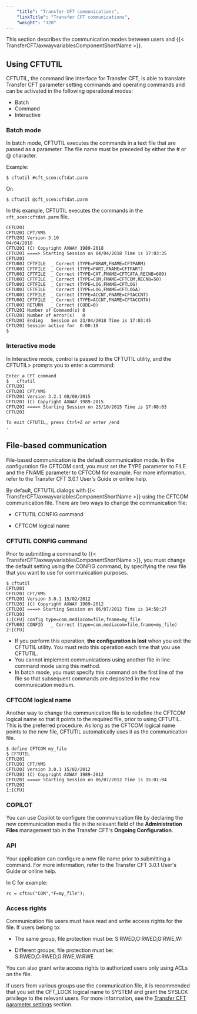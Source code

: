 ```yaml
---
    "title": "Transfer CFT communications",
    "linkTitle": "Transfer CFT communications",
    "weight": "320"
---
```

This section describes the communication modes between users and {{< TransferCFT/axwayvariablesComponentShortName  >}}.

Using CFTUTIL
-------------

CFTUTIL, the command line interface for Transfer CFT, is able to translate Transfer CFT parameter setting commands and operating commands and can be activated in the following operational modes:

- Batch
- Command
- Interactive

### Batch mode

In batch mode, CFTUTIL executes the commands in a text file that are passed as a parameter. The file name must be preceded by either the \# or @ character.

Example:

`$ cftutil #cft_scen:cftdat.parm`

Or:

`$ cftutil @cft_scen:cftdat.parm`

In this example, CFTUTIL executes the commands in the `cft_scen:cftdat.parm` file.

```
CFTU20I
CFTU20I CFT/VMS
CFTU20I Version 3.10
04/04/2018
CFTU20I (C) Copyright AXWAY 1989-2018
CFTU20I ====> Starting Session on 04/04/2018 Time is 17:03:35
CFTU20I
CFTU00I CFTFILE  _ Correct (TYPE=PARAM,FNAME=CFTPARM)
CFTU00I CFTFILE  _ Correct (TYPE=PART,FNAME=CFTPART)
CFTU00I CFTFILE  _ Correct (TYPE=CAT,FNAME=CFTCATA,RECNB=600)
CFTU00I CFTFILE  _ Correct (TYPE=COM,FNAME=CFTCOM,RECNB=50)
CFTU00I CFTFILE  _ Correct (TYPE=LOG,FNAME=CFTLOG)
CFTU00I CFTFILE  _ Correct (TYPE=LOG,FNAME=CFTLOGA)
CFTU00I CFTFILE  _ Correct (TYPE=ACCNT,FNAME=CFTACCNT)
CFTU00I CFTFILE  _ Correct (TYPE=ACCNT,FNAME=CFTACCNTA)
CFTU00I RETURN   _ Correct (CODE=0)
CFTU20I Number of Command(s) 8
CFTU20I Number of error(s)   0
CFTU20I Ending   Session on 23/04/2018 Time is 17:03:45
CFTU20I Session active for  0:00:10
$
```

### Interactive mode

In Interactive mode, control is passed to the CFTUTIL utility, and the CFTUTIL&gt; prompts you to enter a command:

```
Enter a CFT command
$   cftutil
CFTU20I
CFTU20I CFT/VMS
CFTU20I Version 3.2.1 08/08/2015
CFTU20I (C) Copyright AXWAY 1989-2015
CFTU20I ====> Starting Session on 23/10/2015 Time is 17:08:03
CFTU20I
 
To exit CFTUTIL, press Ctrl+Z or enter /end
.
```

File-based communication
------------------------

File-based communication is the default communication mode. In the configuration file CFTCOM card, you must set the TYPE parameter to FILE and the FNAME parameter to CFTCOM for example. For more information, refer to the Transfer CFT 3.0.1 User's Guide or online help.

By default, CFTUTIL dialogs with {{< TransferCFT/axwayvariablesComponentShortName  >}} using the CFTCOM communication file. There are two ways to change the communication file:

- CFTUTIL CONFIG command

<!-- -->

- CFTCOM logical name

### CFTUTIL CONFIG command

Prior to submitting a command to {{< TransferCFT/axwayvariablesComponentShortName  >}}, you must change the default setting using the CONFIG command, by specifying the new file that you want to use for communication purposes.

```
$ cftutil
CFTU20I
CFTU20I CFT/VMS
CFTU20I Version 3.0.1 15/02/2012
CFTU20I (C) Copyright AXWAY 1989-2012
CFTU20I ====> Starting Session on 06/07/2012 Time is 14:58:27
CFTU20I
1:[CFU] config type=com,mediacom=file,fname=my_file
CFTU00I CONFIG   _ Correct (type=com,mediacom=file,fname=my_file)
2:[CFU]
```

- If you perform this operation, ****the configuration is lost**** when you exit the CFTUTIL utility. You must redo this operation each time that you use CFTUTIL.
- You cannot implement communications using another file in line command mode using this method.
- In batch mode, you must specify this command on the first line of the file so that subsequent commands are deposited in the new communication medium.

### CFTCOM logical name

Another way to change the communication file is to redefine the CFTCOM logical name so that it points to the required file, prior to using CFTUTIL. This is the preferred procedure. As long as the CFTCOM logical name points to the new file, CFTUTIL automatically uses it as the communication file.

```
$ define CFTCOM my_file
$ CFTUTIL
CFTU20I
CFTU20I CFT/VMS
CFTU20I Version 3.0.1 15/02/2012
CFTU20I (C) Copyright AXWAY 1989-2012
CFTU20I ====> Starting Session on 06/07/2012 Time is 15:01:04
CFTU20I
1:[CFU]
```

### COPILOT

You can use Copilot to configure the communication file by declaring the new communication media file in the relevant field of the ****Administration Files**** management tab in the Transfer CFT's ****Ongoing Configuration****.

### API

Your application can configure a new file name prior to submitting a command. For more information, refer to the Transfer CFT 3.0.1 User's Guide or online help.

In C for example:

```
rc = cftau("COM","F=my_file");
```

### Access rights

Communication file users must have read and write access rights for the file. If users belong to:

- The same group, file protection must be: S:RWED,O:RWED,G:RWE,W:

<!-- -->

- Different groups, file protection must be: S:RWED,O:RWED,G:RWE,W:RWE

You can also grant write access rights to authorized users only using ACLs on the file.

If users from various groups use the communication file, it is recommended that you set the CFT_LOCK logical name to SYSTEM and grant the SYSLCK privilege to the relevant users. For more information, see the [Transfer CFT parameter settings]() section.
